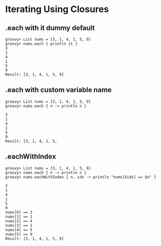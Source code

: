 # Iterating Using Closures

## .each with it dummy default
```
groovy> List nums = [3, 1, 4, 1, 5, 9] 
groovy> nums.each { println it } 
3
1
4
1
5
9
Result: [3, 1, 4, 1, 5, 9]
```

## .each with custom variable name
```
groovy> List nums = [3, 1, 4, 1, 5, 9] 
groovy> nums.each { n -> println n } 
 
3
1
4
1
5
9
Result: [3, 1, 4, 1, 5, 
```

## .eachWithIndex
```
groovy> List nums = [3, 1, 4, 1, 5, 9] 
groovy> nums.each { n -> println n } 
groovy> nums.eachWithIndex { n, idx -> println "nums[$idx] == $n" } 
 
3
1
4
1
5
9
nums[0] == 3
nums[1] == 1
nums[2] == 4
nums[3] == 1
nums[4] == 5
nums[5] == 9
Result: [3, 1, 4, 1, 5, 9]
```